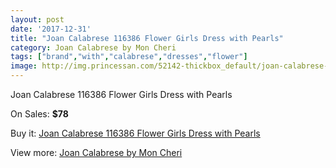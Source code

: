 ```yaml
---
layout: post
date: '2017-12-31'
title: "Joan Calabrese 116386 Flower Girls Dress with Pearls"
category: Joan Calabrese by Mon Cheri
tags: ["brand","with","calabrese","dresses","flower"]
image: http://img.princessan.com/52142-thickbox_default/joan-calabrese-116386-flower-girls-dress-with-pearls.jpg
---
```

Joan Calabrese 116386 Flower Girls Dress with Pearls

On Sales: **$78**
<a href="https://www.princessan.com/en/23518-joan-calabrese-116386-flower-girls-dress-with-pearls.html"><amp-img layout="responsive" width="600" height="600" src="//img.princessan.com/52142-thickbox_default/joan-calabrese-116386-flower-girls-dress-with-pearls.jpg" alt="Joan Calabrese 116386 Flower Girls Dress with Pearls 0" /></a>
<a href="https://www.princessan.com/en/23518-joan-calabrese-116386-flower-girls-dress-with-pearls.html"><amp-img layout="responsive" width="600" height="600" src="//img.princessan.com/52143-thickbox_default/joan-calabrese-116386-flower-girls-dress-with-pearls.jpg" alt="Joan Calabrese 116386 Flower Girls Dress with Pearls 1" /></a>

Buy it: [Joan Calabrese 116386 Flower Girls Dress with Pearls](https://www.princessan.com/en/23518-joan-calabrese-116386-flower-girls-dress-with-pearls.html "Joan Calabrese 116386 Flower Girls Dress with Pearls")

View more: [Joan Calabrese by Mon Cheri](https://www.princessan.com/en/118- "Joan Calabrese by Mon Cheri")